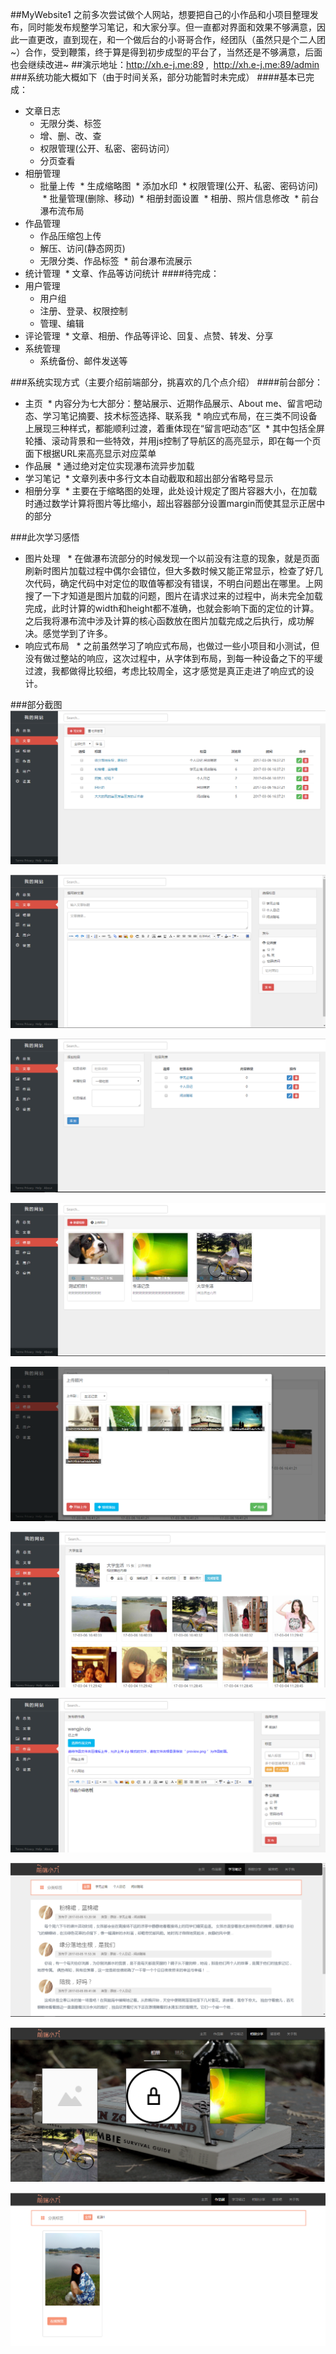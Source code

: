 ##MyWebsite1
之前多次尝试做个人网站，想要把自己的小作品和小项目整理发布，同时能发布规整学习笔记，和大家分享。但一直都对界面和效果不够满意，因此一直更改，直到现在，和一个做后台的小哥哥合作，经团队（虽然只是个二人团~）合作，受到鞭策，终于算是得到初步成型的平台了，当然还是不够满意，后面也会继续改进~
##演示地址：http://xh.e-j.me:89 ,  http://xh.e-j.me:89/admin
###系统功能大概如下（由于时间关系，部分功能暂时未完成）
####基本已完成：
* 文章日志
  * 无限分类、标签
  * 增、删、改、查
  * 权限管理(公开、私密、密码访问）
  * 分页查看
* 相册管理
  * 批量上传
  * 生成缩略图
  * 添加水印
  * 权限管理(公开、私密、密码访问)
  * 批量管理(删除、移动)
  * 相册封面设置
  * 相册、照片信息修改
  * 前台瀑布流布局
* 作品管理
  * 作品压缩包上传
  * 解压、访问(静态网页)
  * 无限分类、作品标签
  * 前台瀑布流展示
* 统计管理
  * 文章、作品等访问统计
####待完成：
* 用户管理
  * 用户组
  * 注册、登录、权限控制
  * 管理、编辑
* 评论管理
  * 文章、相册、作品等评论、回复、点赞、转发、分享
* 系统管理
  * 系统备份、邮件发送等
   
###系统实现方式（主要介绍前端部分，挑喜欢的几个点介绍）
####前台部分：
* 主页
  * 内容分为七大部分：整站展示、近期作品展示、About me、留言吧动态、学习笔记摘要、技术标签选择、联系我
  * 响应式布局，在三类不同设备上展现三种样式，都能顺利过渡，着重体现在“留言吧动态”区
  * 其中包括全屏轮播、滚动背景和一些特效，并用js控制了导航区的高亮显示，即在每一个页面下根据URL来高亮显示对应菜单  
* 作品展
  * 通过绝对定位实现瀑布流异步加载
* 学习笔记
  * 文章列表中多行文本自动截取和超出部分省略号显示  
* 相册分享
  * 主要在于缩略图的处理，此处设计规定了图片容器大小，在加载时通过数学计算将图片等比缩小，超出容器部分设置margin而使其显示正居中的部分
  
  
###此次学习感悟
* 图片处理 
   * 在做瀑布流部分的时候发现一个以前没有注意的现象，就是页面刷新时图片加载过程中偶尔会错位，但大多数时候又能正常显示，检查了好几次代码，确定代码中对定位的取值等都没有错误，不明白问题出在哪里。上网搜了一下才知道是图片加载的问题，图片在请求过来的过程中，尚未完全加载完成，此时计算的width和height都不准确，也就会影响下面的定位的计算。之后我将瀑布流中涉及计算的核心函数放在图片加载完成之后执行，成功解决。感觉学到了许多。
* 响应式布局 
   * 之前虽然学习了响应式布局，也做过一些小项目和小测试，但没有做过整站的响应，这次过程中，从字体到布局，到每一种设备之下的平缓过渡，我都做得比较细，考虑比较周全，这才感觉是真正走进了响应式的设计。
   
###部分截图 
![image](https://github.com/aphasic/MyWebsite1/raw/master/screenshot/1.PNG)

![image](https://github.com/aphasic/MyWebsite1/raw/master/screenshot/2.PNG)

![image](https://github.com/aphasic/MyWebsite1/raw/master/screenshot/3.PNG)

![image](https://github.com/aphasic/MyWebsite1/raw/master/screenshot/4.PNG)

![image](https://github.com/aphasic/MyWebsite1/raw/master/screenshot/5.PNG)

![image](https://github.com/aphasic/MyWebsite1/raw/master/screenshot/6.PNG)

![image](https://github.com/aphasic/MyWebsite1/raw/master/screenshot/7.PNG)

![image](https://github.com/aphasic/MyWebsite1/raw/master/screenshot/8.PNG)

![image](https://github.com/aphasic/MyWebsite1/raw/master/screenshot/9.PNG)

![image](https://github.com/aphasic/MyWebsite1/raw/master/screenshot/10.PNG)
